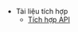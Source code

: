 - Tài liệu tích hợp
  - [Tích hợp API](apiIntergration.md)

<!-- - Getting started

  - [Installation](installation.md)
  - [Configuration](configuration.md)
  - [Docsify-themeable-setup](docsifyThemeable.md)
  - [Theme Support](themeSupport.md)

- Others
  - [Showcase](showcase.md)
  - [Changelog](changelog.md) -->